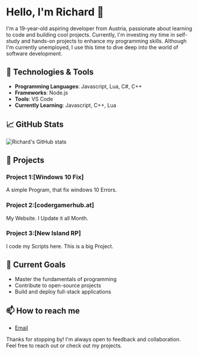 # Hello, I'm Richard 👋

I'm a 19-year-old aspiring developer from Austria, passionate about learning to code and building cool projects. Currently, I'm investing my time in self-study and hands-on projects to enhance my programming skills. Although I'm currently unemployed, I use this time to dive deep into the world of software development.

## 🔧 Technologies & Tools

- **Programming Languages**: Javascript, Lua, C#, C++
- **Frameworks**: Node.js
- **Tools**: VS Code
- **Currently Learning**: Javascript, C++, Lua

## 📈 GitHub Stats

![Richard's GitHub stats](https://github-readme-stats.vercel.app/api?username=RiCIcom&show_icons=true&theme=radical)

## 🚀 Projects

### Project 1:[Windows 10 Fix]
A simple Program, that fix windows 10 Errors.

### Project 2:[codergamerhub.at]
My Website. I Update it all Month.

### Project 3:[New Island RP]
I code my Scripts here. This is a big Project.

## 🌱 Current Goals

- Master the fundamentals of programming
- Contribute to open-source projects
- Build and deploy full-stack applications

## 📫 How to reach me

- [Email](support@codegamerhub.at)

Thanks for stopping by! I'm always open to feedback and collaboration. Feel free to reach out or check out my projects.
